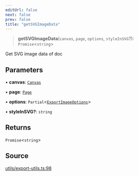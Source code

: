 ```yaml
---
editUrl: false
next: false
prev: false
title: "getSVGImageData"
---
```


> **getSVGImageData**(`canvas`, `page`, `options`, `styleInSVG`?): `Promise`\<`string`\>

Get SVG image data of doc

## Parameters

• **canvas**: [`Canvas`](/api-core/classes/canvas/)

• **page**: [`Page`](/api-core/classes/page/)

• **options**: `Partial`\<[`ExportImageOptions`](/api-core/namespaces/exportutils/type-aliases/exportimageoptions/)\>

• **styleInSVG?**: `string`

## Returns

`Promise`\<`string`\>

## Source

[utils/export-utils.ts:98](https://github.com/dgmjs/dgmjs/blob/main/packages/core/src/utils/export-utils.ts#L98)
